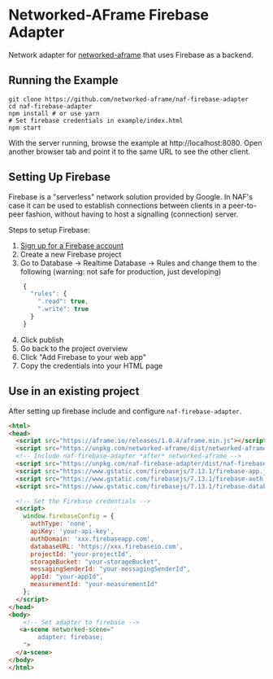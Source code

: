 # Networked-AFrame Firebase Adapter

Network adapter for [networked-aframe](https://github.com/haydenjameslee/networked-aframe) that uses Firebase as a backend.

## Running the Example

```
git clone https://github.com/networked-aframe/naf-firebase-adapter
cd naf-firebase-adapter
npm install # or use yarn
# Set firebase credentials in example/index.html
npm start
```

With the server running, browse the example at http://localhost:8080. Open another browser tab and point it to the same URL to see the other client.

## Setting Up Firebase

Firebase is a "serverless" network solution provided by Google. In NAF's case it can be used to establish connections between clients in a peer-to-peer fashion, without having to host a signalling (connection) server.

Steps to setup Firebase:

1. [Sign up for a Firebase account](https://firebase.google.com/)
2. Create a new Firebase project
3. Go to Database -> Realtime Database -> Rules and change them to the following (warning: not safe for production, just developing)
```javascript
    {
      "rules": {
        ".read": true,
        ".write": true
      }
    }
```
4. Click publish
5. Go back to the project overview
6. Click "Add Firebase to your web app"
7. Copy the credentials into your HTML page

## Use in an existing project

After setting up firebase include and configure `naf-firebase-adapter`.

```html
<html>
<head>
  <script src="https://aframe.io/releases/1.0.4/aframe.min.js"></script>
  <script src="https://unpkg.com/networked-aframe/dist/networked-aframe.min.js"></script>
  <!-- Include naf-firebase-adapter *after* networked-aframe -->
  <script src="https://unpkg.com/naf-firebase-adapter/dist/naf-firebase-adapter.min.js"></script>
  <script src="https://www.gstatic.com/firebasejs/7.13.1/firebase-app.js"></script>
  <script src="https://www.gstatic.com/firebasejs/7.13.1/firebase-auth.js"></script>
  <script src="https://www.gstatic.com/firebasejs/7.13.1/firebase-database.js"></script>/script>

  <!-- Set the Firebase credentials -->
  <script>
    window.firebaseConfig = {
      authType: 'none',
      apiKey: 'your-api-key',
      authDomain: 'xxx.firebaseapp.com',
      databaseURL: 'https://xxx.firebaseio.com',
      projectId: "your-projectId",
      storageBucket: "your-storageBucket",
      messagingSenderId: "your-messagingSenderId",
      appId: "your-appId",
      measurementId: "your-measurementId"
    };
  </script>
</head>
<body>
    <!-- Set adapter to firebase -->
   <a-scene networked-scene="
        adapter: firebase;
    ">
  </a-scene>
</body>
</html>
```
